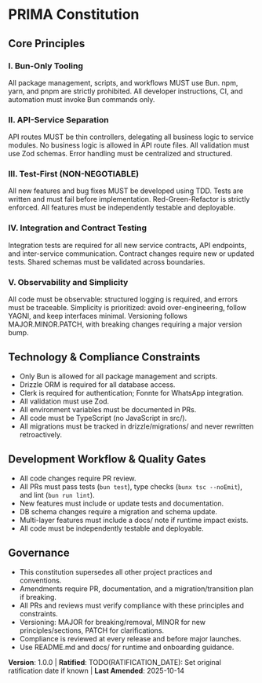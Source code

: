 # PRIMA Constitution

## Core Principles

### I. Bun-Only Tooling

All package management, scripts, and workflows MUST use Bun. npm, yarn, and pnpm are strictly prohibited. All developer instructions, CI, and automation must invoke Bun commands only.

### II. API-Service Separation

API routes MUST be thin controllers, delegating all business logic to service modules. No business logic is allowed in API route files. All validation must use Zod schemas. Error handling must be centralized and structured.

### III. Test-First (NON-NEGOTIABLE)

All new features and bug fixes MUST be developed using TDD. Tests are written and must fail before implementation. Red-Green-Refactor is strictly enforced. All features must be independently testable and deployable.

### IV. Integration and Contract Testing

Integration tests are required for all new service contracts, API endpoints, and inter-service communication. Contract changes require new or updated tests. Shared schemas must be validated across boundaries.

### V. Observability and Simplicity

All code must be observable: structured logging is required, and errors must be traceable. Simplicity is prioritized: avoid over-engineering, follow YAGNI, and keep interfaces minimal. Versioning follows MAJOR.MINOR.PATCH, with breaking changes requiring a major version bump.

## Technology & Compliance Constraints

- Only Bun is allowed for all package management and scripts.
- Drizzle ORM is required for all database access.
- Clerk is required for authentication; Fonnte for WhatsApp integration.
- All validation must use Zod.
- All environment variables must be documented in PRs.
- All code must be TypeScript (no JavaScript in src/).
- All migrations must be tracked in drizzle/migrations/ and never rewritten retroactively.

## Development Workflow & Quality Gates

- All code changes require PR review.
- All PRs must pass tests (`bun test`), type checks (`bunx tsc --noEmit`), and lint (`bun run lint`).
- New features must include or update tests and documentation.
- DB schema changes require a migration and schema update.
- Multi-layer features must include a docs/ note if runtime impact exists.
- All code must be independently testable and deployable.

## Governance

- This constitution supersedes all other project practices and conventions.
- Amendments require PR, documentation, and a migration/transition plan if breaking.
- All PRs and reviews must verify compliance with these principles and constraints.
- Versioning: MAJOR for breaking/removal, MINOR for new principles/sections, PATCH for clarifications.
- Compliance is reviewed at every release and before major launches.
- Use README.md and docs/ for runtime and onboarding guidance.

<!--
Sync Impact Report
- Version change: 0.0.0 → 1.0.0
- Modified principles: all placeholders replaced with concrete project rules
- Added sections: Technology & Compliance Constraints, Development Workflow & Quality Gates
- Removed sections: none
- Templates requiring updates: plan-template.md (✅), spec-template.md (✅), tasks-template.md (✅)
- Follow-up TODOs: TODO(RATIFICATION_DATE): Set original ratification date if known
-->

**Version**: 1.0.0 | **Ratified**: TODO(RATIFICATION_DATE): Set original ratification date if known | **Last Amended**: 2025-10-14
